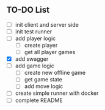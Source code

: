 ## TO-DO List

*  [ ] init client and server side
*  [ ] init test runner
*  [ ] add player logic
    *  [ ] create player
    *  [ ] get all player games
*  [x] add swagger
*  [ ] add game logic
    *  [ ] create new offline game
    *  [ ] get game state
    *  [ ] add move logic
*  [ ] create simple runner with docker
*  [ ] complete README